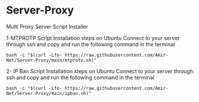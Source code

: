 # Server-Proxy
Multi Proxy Server Script Installer

1-MTPROTP Script Installation steps on Ubuntu Connect to your server through ssh and copy and run the following command in the terminal
```
bash -c "$(curl -Lfo- https://raw.githubusercontent.com/Amir-Net/Server-Proxy/main/mtproto.sh)"
```
2- IP Ban Script Installation steps on Ubuntu Connect to your server through ssh and copy and run the following command in the terminal
```
bash -c "$(curl -Lfo- https://raw.githubusercontent.com/Amir-Net/Server-Proxy/main/ipban.sh)"
```
